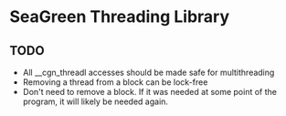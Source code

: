 # SeaGreen Threading Library

## TODO

* All __cgn_threadl accesses should be made safe for multithreading
* Removing a thread from a block can be lock-free
* Don't need to remove a block. If it was needed at some point of the program, it will likely be needed again.


